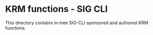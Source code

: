 # KRM functions - SIG CLI

This directory contains in-tree SIG-CLI sponsored and authored KRM functions.